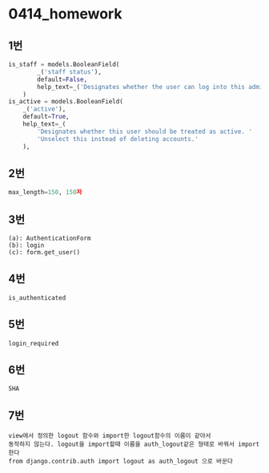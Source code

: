 # 0414_homework

## 1번

```python
is_staff = models.BooleanField(
        _('staff status'),
        default=False,
        help_text=_('Designates whether the user can log into this admin site.'),
    )
is_active = models.BooleanField(
    _('active'),
    default=True,
    help_text=_(
        'Designates whether this user should be treated as active. '
        'Unselect this instead of deleting accounts.'
    ),
```

## 2번

```python
max_length=150, 150자
```

## 3번

```
(a): AuthenticationForm
(b): login
(c): form.get_user()
```

## 4번

```
is_authenticated
```

## 5번

```
login_required
```

## 6번

```
SHA
```

## 7번

```
view에서 정의한 logout 함수와 import한 logout함수의 이름이 같아서
동작하지 않는다. logout을 import할때 이름을 auth_logout같은 형태로 바꿔서 import한다
from django.contrib.auth import logout as auth_logout 으로 바꾼다
```

